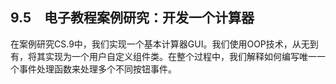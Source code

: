    

## 9.5　电子教程案例研究：开发一个计算器

在案例研究CS.9中，我们实现一个基本计算器GUI。我们使用OOP技术，从无到有，将其实现为一个用户自定义组件类。在整个过程中，我们解释如何编写唯一一个事件处理函数来处理多个不同按钮事件。